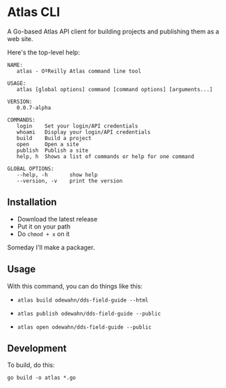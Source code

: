 # Atlas CLI

A Go-based Atlas API client for building projects and publishing them as a web site.

Here's the top-level help: 

```
NAME:
   atlas - OºReilly Atlas command line tool

USAGE:
   atlas [global options] command [command options] [arguments...]

VERSION:
   0.0.7-alpha

COMMANDS:
   login	Set your login/API credentials
   whoami	Display your login/API credentials
   build	Build a project
   open		Open a site
   publish	Publish a site
   help, h	Shows a list of commands or help for one command
   
GLOBAL OPTIONS:
   --help, -h		show help
   --version, -v	print the version

```

## Installation

* Download the latest release
* Put it on your path
* Do `chmod + x` on it

Someday I'll make a packager.


## Usage 

With this command, you can do things like this:


* `atlas build odewahn/dds-field-guide --html`

* `atlas publish odewahn/dds-field-guide --public`

* `atlas open odewahn/dds-field-guide --public`


## Development

To build, do this:

```
go build -o atlas *.go
```

